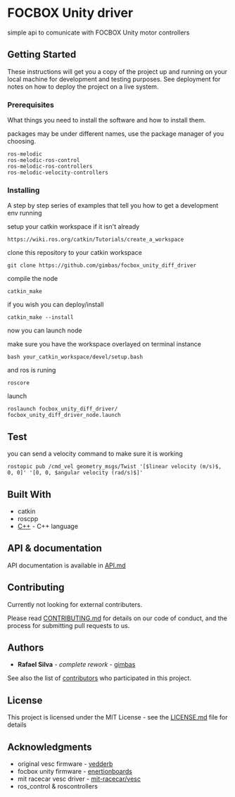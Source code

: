 # FOCBOX Unity driver

simple api to comunicate with FOCBOX Unity motor controllers

## Getting Started

These instructions will get you a copy of the project up and running on your local machine for development and testing purposes. See deployment for notes on how to deploy the project on a live system.

### Prerequisites

What things you need to install the software and how to install them.

packages may be under different names, use the package manager of you choosing.

```
ros-melodic
ros-melodic-ros-control
ros-melodic-ros-controllers
ros-melodic-velocity-controllers
```


### Installing

A step by step series of examples that tell you how to get a development env running

setup your catkin workspace if it isn't already

```
https://wiki.ros.org/catkin/Tutorials/create_a_workspace
```

clone this repository to your catkin workspace

```
git clone https://github.com/gimbas/focbox_unity_diff_driver
```

compile the node
```
catkin_make
```

if you wish you can deploy/install
```
catkin_make --install
```

now you can launch node

make sure you have the workspace overlayed on terminal instance
```
bash your_catkin_workspace/devel/setup.bash
```

and ros is runing
```
roscore
```

launch
```
roslaunch focbox_unity_diff_driver/ focbox_unity_diff_driver_node.launch
```

## Test

you can send a velocity command to make sure it is working
```
rostopic pub /cmd_vel geometry_msgs/Twist '[$linear velocity (m/s)$, 0, 0]' '[0, 0, $angular velocity (rad/s)$]'
```

## Built With

* catkin
* roscpp
* [C++](//) - C++ language

## API & documentation

API documentation is available in [API.md](API.md)

## Contributing

Currently not looking for external contributers.

Please read [CONTRIBUTING.md](//) for details on our code of conduct, and the process for submitting pull requests to us.

## Authors

* **Rafael Silva** - *complete rework* - [gimbas](https://github.com/gimbas)

See also the list of [contributors](https://github.com/gimbas/focbox_unity_ros_driver/graphs/contributors) who participated in this project.

## License

This project is licensed under the MIT License - see the [LICENSE.md](LICENSE.md) file for details

## Acknowledgments

* original vesc firmware - [vedderb](https://github.com/vedderb/bldc)
* focbox unity firmware - [enertionboards](https://github.com/EnertionBoards/bldc/tree/unity)
* mit racecar vesc driver - [mit-racecar/vesc](https://github.com/mit-racecar/vesc)
* ros_control & roscontrollers